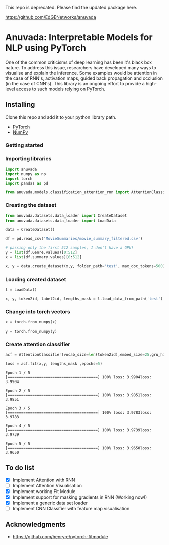 This repo is deprecated. Please find the updated package here.

https://github.com/EdGENetworks/anuvada

# Anuvada: Interpretable Models for NLP using PyTorch

One of the common criticisms of deep learning has been it's black box nature. To address this issue, researchers have
developed many ways to visualise and explain the inference. Some examples would be attention in the case of RNN's,
activation maps, guided back propagation and occlusion (in the case of CNN's). This library is an ongoing effort to
provide a high-level access to such models relying on PyTorch.

## Installing

Clone this repo and add it to your python library path.

* [PyTorch](http://pytorch.org)
* [NumPy](http://numpy.org/)

### Getting started

### Importing libraries


```python
import anuvada
import numpy as np
import torch
import pandas as pd
```


```python
from anuvada.models.classification_attention_rnn import AttentionClassifier
```

### Creating the dataset


```python
from anuvada.datasets.data_loader import CreateDataset
from anuvada.datasets.data_loader import LoadData
```


```python
data = CreateDataset()
```


```python
df = pd.read_csv('MovieSummaries/movie_summary_filtered.csv')
```


```python
# passing only the first 512 samples, I don't have a GPU!
y = list(df.Genre.values)[0:512]
x = list(df.summary.values)[0:512]
```


```python
x, y = data.create_dataset(x,y, folder_path='test', max_doc_tokens=500)
```

### Loading created dataset


```python
l = LoadData()
```


```python
x, y, token2id, label2id, lengths_mask = l.load_data_from_path('test')
```

### Change into torch vectors


```python
x = torch.from_numpy(x)
```


```python
y = torch.from_numpy(y)
```

### Create attention classifier


```python
acf = AttentionClassifier(vocab_size=len(token2id),embed_size=25,gru_hidden=25,n_classes=len(label2id))
```


```python
loss = acf.fit(x,y, lengths_mask ,epochs=5)
```

    Epoch 1 / 5
    [========================================] 100%	loss: 3.9904loss: 3.9904

    Epoch 2 / 5
    [========================================] 100%	loss: 3.9851loss: 3.9851

    Epoch 3 / 5
    [========================================] 100%	loss: 3.9783loss: 3.9783

    Epoch 4 / 5
    [========================================] 100%	loss: 3.9739loss: 3.9739

    Epoch 5 / 5
    [========================================] 100%	loss: 3.9650loss: 3.9650



## To do list

- [x] Implement Attention with RNN
- [ ] Implement Attention Visualisation
- [x] Implement working Fit Module
- [x] Implement support for masking gradients in RNN (Working now!)
- [x] Implement a generic data set loader
- [ ] Implement CNN Classifier with feature map visualisation

## Acknowledgments

* https://github.com/henryre/pytorch-fitmodule
